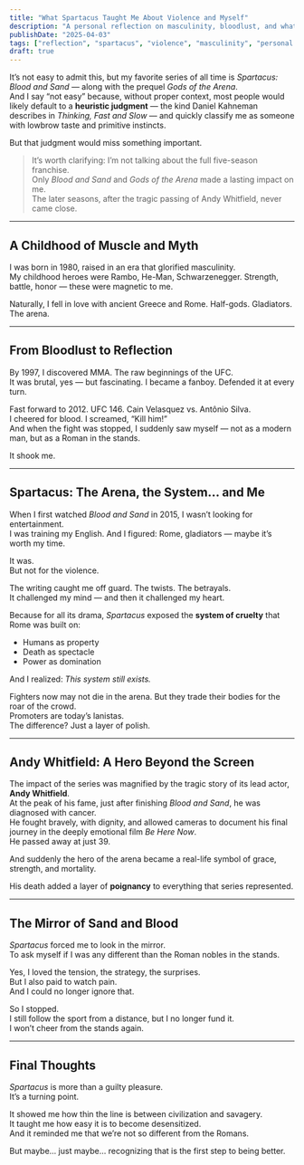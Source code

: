 ```yaml
---
title: "What Spartacus Taught Me About Violence and Myself"
description: "A personal reflection on masculinity, bloodlust, and what the series Spartacus revealed to me — not just about ancient Rome, but about myself."
publishDate: "2025-04-03"
tags: ["reflection", "spartacus", "violence", "masculinity", "personal story"]
draft: true
---
```


It’s not easy to admit this, but my favorite series of all time is *Spartacus: Blood and Sand* — along with the prequel *Gods of the Arena*.  
And I say “not easy” because, without proper context, most people would likely default to a **heuristic judgment** — the kind Daniel Kahneman describes in *Thinking, Fast and Slow* — and quickly classify me as someone with lowbrow taste and primitive instincts.

But that judgment would miss something important.

> It’s worth clarifying: I’m not talking about the full five-season franchise.  
> Only *Blood and Sand* and *Gods of the Arena* made a lasting impact on me.  
> The later seasons, after the tragic passing of Andy Whitfield, never came close.

---

## A Childhood of Muscle and Myth

I was born in 1980, raised in an era that glorified masculinity.  
My childhood heroes were Rambo, He-Man, Schwarzenegger. Strength, battle, honor — these were magnetic to me.

Naturally, I fell in love with ancient Greece and Rome. Half-gods. Gladiators. The arena.

---

## From Bloodlust to Reflection

By 1997, I discovered MMA. The raw beginnings of the UFC.  
It was brutal, yes — but fascinating. I became a fanboy. Defended it at every turn.

Fast forward to 2012. UFC 146. Cain Velasquez vs. Antônio Silva.  
I cheered for blood. I screamed, “Kill him!”  
And when the fight was stopped, I suddenly saw myself — not as a modern man, but as a Roman in the stands.

It shook me.

---

## Spartacus: The Arena, the System… and Me

When I first watched *Blood and Sand* in 2015, I wasn’t looking for entertainment.  
I was training my English. And I figured: Rome, gladiators — maybe it’s worth my time.

It was.  
But not for the violence.

The writing caught me off guard. The twists. The betrayals.  
It challenged my mind — and then it challenged my heart.

Because for all its drama, *Spartacus* exposed the **system of cruelty** that Rome was built on:  
- Humans as property  
- Death as spectacle  
- Power as domination

And I realized: *This system still exists.*

Fighters now may not die in the arena. But they trade their bodies for the roar of the crowd.  
Promoters are today’s lanistas.  
The difference? Just a layer of polish.

---

## Andy Whitfield: A Hero Beyond the Screen

The impact of the series was magnified by the tragic story of its lead actor, **Andy Whitfield**.  
At the peak of his fame, just after finishing *Blood and Sand*, he was diagnosed with cancer.  
He fought bravely, with dignity, and allowed cameras to document his final journey in the deeply emotional film *Be Here Now*.  
He passed away at just 39.

And suddenly the hero of the arena became a real-life symbol of grace, strength, and mortality.

His death added a layer of **poignancy** to everything that series represented.

---

## The Mirror of Sand and Blood

*Spartacus* forced me to look in the mirror.  
To ask myself if I was any different than the Roman nobles in the stands.

Yes, I loved the tension, the strategy, the surprises.  
But I also paid to watch pain.  
And I could no longer ignore that.

So I stopped.  
I still follow the sport from a distance, but I no longer fund it.  
I won’t cheer from the stands again.

---

## Final Thoughts

*Spartacus* is more than a guilty pleasure.  
It’s a turning point.

It showed me how thin the line is between civilization and savagery.  
It taught me how easy it is to become desensitized.  
And it reminded me that we’re not so different from the Romans.

But maybe… just maybe… recognizing that is the first step to being better.

